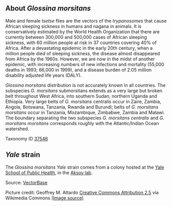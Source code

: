 About *Glossina morsitans*
--------------------------

Male and female *tsetse* flies are the vectors
of the *trypanosomes* that cause African sleeping sickness in humans and
nagana in animals. It is conservatively estimated by the World Health
Organization that there are currently between 300,000 and 500,000 cases
of African sleeping sickness, with 60 million people at risk in 37
countries covering 40% of Africa. After a devastating epidemic in the
early 20th century, when a million people died of sleeping sickness, the
disease almost disappeared from Africa by the 1960s. However, we are now
in the midst of another epidemic, with increasing numbers of new
infections and mortality (55,000 deaths in 1993; 66,000 in 1999), and a
disease burden of 2.05 million disability adjusted life years (DALY).

*Glossina morsitans* distribution is not accurately known in all
countries. The subspecies *G. morsitans* submorsitans extends as a very
large but broken belt throughout West Africa, into southern Sudan,
northern Uganda and Ethiopia. Very large belts of *G. morsitans*
centralis occur in Zaire, Zambia, Angola, Botswana, Tanzania, Rwanda and
Burundi; belts of *G*. *morsitans morsitans* occur in Tanzania,
Mozambique, Zimbabwe, Zambia and Malawi. The boundary separating the two
subspecies *G. morsitans centralis* and *G. morsitans morsitans*
corresponds roughly with the Atlantic/Indian Ocean watershed.

Taxonomy ID [37546](https://www.uniprot.org/taxonomy/37546)

*Yale* strain
-------------

The *Glossina morsitans* *Yale* strain comes from a colony hosted at the
[Yale School of Public
Health](http://publichealth.yale.edu/index.aspx "http://publichealth.yale.edu/index.aspx"),
in the [Aksoy
lab](http://medicine.yale.edu/lab/aksoy/ "http://medicine.yale.edu/labs/aksoy/").

Source:
[VectorBase](https://veupathdb.org/veupathdb/app/search/dataset/AllDatasets/result?filterTerm=GCA_001077435.1)

Picture credit:
Geoffrey M. Attardo [Creative Commons Attribution 2.5](https://creativecommons.org/licenses/by-sa/2.5) via Wikimedia Commons [(Image source)](https://commons.wikimedia.org/wiki/File:Glossina_morsitans_morsitans-pregnant_female.jpg)
